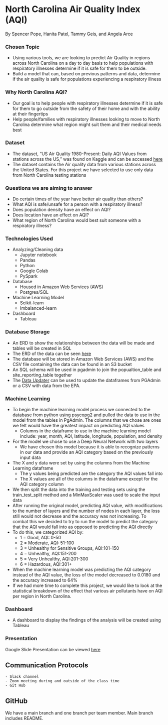 # North Carolina Air Quality Index (AQI)
By Spencer Pope, Hanita Patel, Tammy Geis, and Angela Arce


### Chosen Topic
* Using various tools, we are looking to predict Air Quality in regions across North Carolina on a day to day basis to help populations with respiratory illnesses determine if it is safe for them to be outside. 
* Build a model that can, based on previous patterns and data, determine if the air quality is safe for populations experiencing a respiratory illness  

### Why North Carolina AQI?
* Our goal is to help people with respiratory illnesses determine if it is safe for them to go outside from the safety of their home and with the ability at their fingertips 
* Help people/families with respiratory illnesses looking to move to North Carolina determine what region might suit them and their medical needs best

### Dataset 
* The dataset, “US Air Quality 1980-Present: Daily AQI Values from stations across the US,”  was found on Kaggle and can be accessed [here](https://www.kaggle.com/datasets/calebreigada/us-air-quality-1980present)
* The dataset contains the Air quality data from various stations across the United States. For this project we have selected to use only data from North Carolina testing stations

### Questions we are aiming to answer
* Do certain times of the year have better air quality than others?
* What AQI is safe/unsafe for a person with a respiratory illness?
* Does population density have an effect on AQI?
* Does location have an effect on AQI?
* What region of North Carolina would best suit someone with a respiratory illness?

### Technologies Used
* Analyzing/Cleaning data
  * Jupyter notebook
  * Pandas 
  * Python
  * Google Colab
  * PySpark 
* Database 
  * Housed in Amazon Web Services (AWS)
  * Postgres/SQL
* Machine Learning Model
  * Scikit-learn
  * Imbalanced-learn 
* Dashboard 
  * Tableau 

### Database Storage 
* An ERD to show the relationships between the data will be made and tables will be created in SQL 
* The ERD of the data can be seen [here](https://github.com/Hanitapatel/Team4-FinalProject/blob/main/ERD/Database_ERD_Final.png)
* The database will be stored in Amazon Web Services (AWS) and the CSV file containing the data can be found in an S3 bucket
* An SQL schema will be used in pgadmin to join the popualtion_table and site_reporting_table together
* The [Data Updater](https://github.com/Hanitapatel/Team4-FinalProject/blob/2baa263ff03a057e32cbc60742f153c530c23634/database%20update/data_updater.ipynb) can be used to update the dataframes from PGAdmin or a CSV with data from the EPA.


### Machine Learning

* To begin the machine learning model process we connected to the database from python using psycopg2 and pulled the data to use in the model from the tables in PgAdmin. The columns that we chose are ones we felt would have the greatest impact on predicting AQI values 
   * Columns in the dataframe to use in the machine learning model include: year, month, AQI, latitude, longitude, population, and density 
* For the model we chose to use a Deep Neural Network with two layers 
   * We have chosen this model because it is able to recognize patterns in our data and provide an AQI category based on the previously input data
* The X and y data were set by using the columns from the Machine Learning dataframe 
   * The y values being predicted are the category the AQI values fall into 
   * The X values are all of the columns in the dataframe except for the AQI category column
* We then split the data into the training and testing sets using the train_test_split method and a MinMaxScaler was used to scale the input data 
* After running the original model, predicting AQI value, with modifications to the number of layers and the number of nodes in each layer, the loss still would not decrease and the accuracy was not increasing. To combat this we decided to try to run the model to predict the category that the AQI would fall into as opposed to predicting the AQI directly
* To do this, we categorized AQI by:
   * 1 = Good, AQI: 0-50
   * 2 = Moderate, AQI: 51-100
   * 3 = Unhealthy for Sensitive Groups, AQI:101-150
   * 4 = Unhealthy, AQI:151-200
   * 5 = Very Unhealthy, AQI:201-300
   * 6 = Hazardous, AQI:301+
* When the machine learning model was predicting the AQI category instead of the AQI value, the loss of the model decreased to 0.0180 and the accuracy increased to 64%
* If we had more time to complete this project, we would like to look at the statistical breakdown of the effect that various air pollutants have on AQI per region in North Carolina. 


### Dashboard 
* A dashboard to display the findings of the analysis will be created using Tableau 

### Presentation
Google Slide Presentation can be viewed [here](https://docs.google.com/presentation/d/1nM4eEBQu5QLMny_0g068TraFPewo3p2E-1CmxfTic5c/edit#slide=id.p)

## Communication Protocols
    - Slack channel
    - Zoom meeting during and outside of the class time
    - Git Hub
    
## GitHub
   We have a main branch and one branch per team member. Main branch includes README.  
